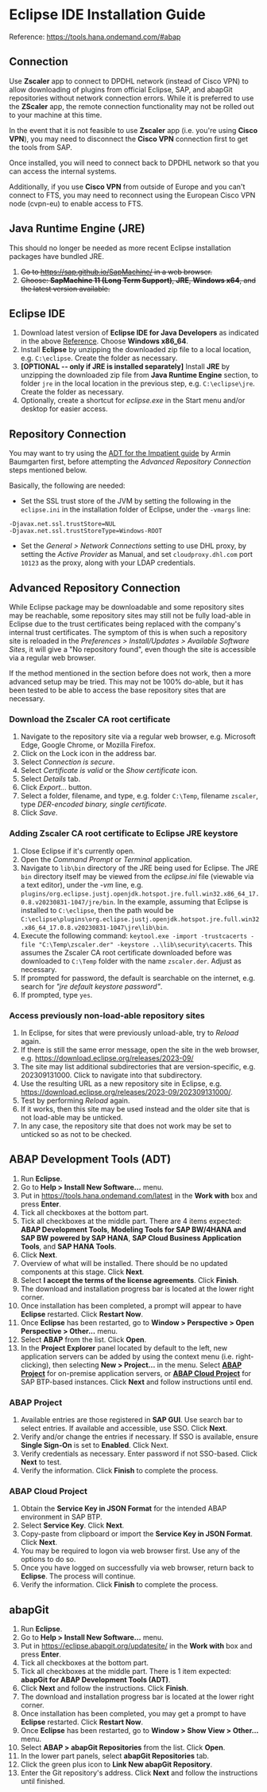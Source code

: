 # Eclipse IDE Installation Guide
Reference: https://tools.hana.ondemand.com/#abap

## Connection
Use **Zscaler** app to connect to DPDHL network (instead of Cisco VPN) to allow downloading of plugins from official Eclipse, SAP, and abapGit repositories without network connection errors. While it is preferred to use the **ZScaler** app, the remote connection functionality may not be rolled out to your machine at this time.

In the event that it is not feasible to use **Zscaler** app (i.e. you're using **Cisco VPN**), you may need to disconnect the **Cisco VPN** connection first to get the tools from SAP.

Once installed, you will need to connect back to DPDHL network so that you can access the internal systems.

Additionally, if you use **Cisco VPN** from outside of Europe and you can't connect to FTS, you may need to reconnect using the European Cisco VPN node (cvpn-eu) to enable access to FTS.

## Java Runtime Engine (JRE)
This should no longer be needed as more recent Eclipse installation packages have bundled JRE.
1. ~~Go to https://sap.github.io/SapMachine/ in a web browser.~~
2. ~~Choose: **SapMachine 11 (Long Term Support)**, **JRE**, **Windows x64**, and the latest version available.~~

## Eclipse IDE
1. Download latest version of **Eclipse IDE for Java Developers** as indicated in the above [Reference](#installation-of-eclipse-ide). Choose **Windows x86_64**.
2. Install **Eclipse** by unzipping the downloaded zip file to a local location, e.g. ``C:\eclipse``. Create the folder as necessary.
3. **[OPTIONAL -- only if JRE is installed separately]** Install **JRE** by unzipping the downloaded zip file from **Java Runtime Engine** section, to folder ``jre`` in the local location in the previous step, e.g. ``C:\eclipse\jre``. Create the folder as necessary.
4. Optionally, create a shortcut for *eclipse.exe* in the Start menu and/or desktop for easier access.

## Repository Connection
You may want to try using the [ADT for the Impatient guide](https://confluence.dhl.com/pages/viewpage.action?spaceKey=SPLUS&title=ADT+for+the+impatient) by Armin Baumgarten first, before attempting the _Advanced Repository Connection_ steps mentioned below.

Basically, the following are needed:
- Set the SSL trust store of the JVM by setting the following in the ``eclipse.ini`` in the installation folder of Eclipse, under the ``-vmargs`` line:
```
-Djavax.net.ssl.trustStore=NUL
-Djavax.net.ssl.trustStoreType=Windows-ROOT
```
- Set the _General > Network Connections_ setting to use DHL proxy, by setting the _Active Provider_ as Manual, and set ``cloudproxy.dhl.com`` port ``10123`` as the proxy, along with your LDAP credentials.

## Advanced Repository Connection
While Eclipse package may be downloadable and some repository sites may be reachable, some repository sites may still not be fully load-able in Eclipse due to the trust certificates being replaced with the company's internal trust certificates. The symptom of this is when such a repository site is reloaded in the _Preferences > Install/Updates > Available Software Sites_, it will give a "No repository found", even though the site is accessible via a regular web browser.

If the method mentioned in the section before does not work, then a more advanced setup may be tried. This may not be 100% do-able, but it has been tested to be able to access the base repository sites that are necessary.

### Download the Zscaler CA root certificate
1. Navigate to the repository site via a regular web browser, e.g. Microsoft Edge, Google Chrome, or Mozilla Firefox.
2. Click on the Lock icon in the address bar.
3. Select _Connection is secure_.
4. Select _Certificate is valid_ or the _Show certificate_ icon.
5. Select _Details_ tab.
6. Click _Export..._ button.
7. Select a folder, filename, and type, e.g. folder ``C:\Temp``, filename ``zscaler``, type _DER-encoded binary, single certificate_.
8. Click _Save_.

### Adding Zscaler CA root certificate to Eclipse JRE keystore
1. Close Eclipse if it's currently open.
2. Open the _Command Prompt_ or _Terminal_ application.
3. Navigate to ``lib\bin`` directory of the JRE being used for Eclipse. The JRE ``bin`` directory itself may be viewed from the _eclipse.ini_ file (viewable via a text editor), under the _-vm_ line, e.g. ``plugins/org.eclipse.justj.openjdk.hotspot.jre.full.win32.x86_64_17.0.8.v20230831-1047/jre/bin``. In the example, assuming that Eclipse is installed to ``C:\eclipse``, then the path would be ``C:\eclipse\plugins\org.eclipse.justj.openjdk.hotspot.jre.full.win32.x86_64_17.0.8.v20230831-1047\jre\lib\bin``.
4. Execute the following command: ``keytool.exe -import -trustcacerts -file "C:\Temp\zscaler.der" -keystore ..\lib\security\cacerts``. This assumes the Zscaler CA root certificate downloaded before was downloaded to ``C:\Temp`` folder with the name ``zscaler.der``. Adjust as necessary.
5. If prompted for password, the default is searchable on the internet, e.g. search for _"jre default keystore password"_.
6. If prompted, type ``yes``.

### Access previously non-load-able repository sites
1. In Eclipse, for sites that were previously unload-able, try to _Reload_ again.
2. If there is still the same error message, open the site in the web browser, e.g. https://download.eclipse.org/releases/2023-09/
3. The site may list additional subdirectories that are version-specific, e.g. 202309131000. Click to navigate into that subdirectory.
4. Use the resulting URL as a new repository site in Eclipse, e.g. https://download.eclipse.org/releases/2023-09/202309131000/.
5. Test by performing _Reload_ again.
6. If it works, then this site may be used instead and the older site that is not load-able may be unticked.
7. In any case, the repository site that does not work may be set to unticked so as not to be checked.

## ABAP Development Tools (ADT)
 1. Run **Eclipse**.
 2. Go to **Help > Install New Software...** menu.
 3. Put in https://tools.hana.ondemand.com/latest in the **Work with** box and press **Enter**.
 4. Tick all checkboxes at the bottom part.
 5. Tick all checkboxes at the middle part. There are 4 items expected: **ABAP Development Tools**, **Modeling Tools for SAP BW/4HANA and SAP BW powered by SAP HANA**, **SAP Cloud Business Application Tools**, and **SAP HANA Tools**.
 6. Click **Next**.
 7. Overview of what will be installed. There should be no updated components at this stage. Click **Next**.
 8. Select **I accept the terms of the license agreements**. Click **Finish**.
 9. The download and installation progress bar is located at the lower right corner.
 10. Once installation has been completed, a prompt will appear to have **Eclipse** restarted. Click **Restart Now**. 
 11. Once **Eclipse** has been restarted, go to **Window > Perspective > Open Perspective > Other...** menu.
 12. Select **ABAP** from the list. Click **Open**.
 13. In the **Project Explorer** panel located by default to the left, new application servers can be added by using the context menu (i.e. right-clicking), then selecting **New > Project...** in the menu. Select [**ABAP Project**](#abap-project) for on-premise application servers, or [**ABAP Cloud Project**](#abap-cloud-project) for SAP BTP-based instances. Click **Next** and follow instructions until end.

### ABAP Project
 1. Available entries are those registered in **SAP GUI**. Use search bar to select entries. If available and accessible, use SSO. Click **Next**.
 2. Verify and/or change the entries if necessary. If SSO is available, ensure **Single Sign-On** is set to **Enabled**. Click Next.
 3. Verify credentials as necessary. Enter password if not SSO-based. Click **Next** to test.
 4. Verify the information. Click **Finish** to complete the process.

### ABAP Cloud Project
1. Obtain the **Service Key in JSON Format** for the intended ABAP environment in SAP BTP.
2. Select **Service Key**. Click **Next**.
3. Copy-paste from clipboard or import the **Service Key in JSON Format**. Click **Next**.
4. You may be required to logon via web browser first. Use any of the options to do so.
5. Once you have logged on successfully via web browser, return back to **Eclipse**. The process will continue.
6. Verify the information. Click **Finish** to complete the process.

## abapGit
 1. Run **Eclipse**.
 2. Go to **Help > Install New Software...** menu.
 3. Put in https://eclipse.abapgit.org/updatesite/ in the **Work with** box and press **Enter**.
 4. Tick all checkboxes at the bottom part.
 5. Tick all checkboxes at the middle part. There is 1 item expected: **abapGit for ABAP Development Tools (ADT)**.
 6. Click **Next** and follow the instructions. Click **Finish**.
 7. The download and installation progress bar is located at the lower right corner.
 8. Once installation has been completed, you may get a prompt to have **Eclipse** restarted. Click **Restart Now**. 
 9. Once **Eclipse** has been restarted, go to **Window > Show View > Other...** menu.
 10. Select **ABAP > abapGit Repositories** from the list. Click **Open**.
 11. In the lower part panels, select **abapGit Repositories** tab.
 12. Click the green plus icon to **Link New abapGit Repository**.
 13. Enter the Git repository's address. Click **Next** and follow the instructions until finished.
